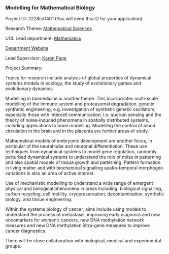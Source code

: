 ### Modelling for Mathematical Biology

Project ID: 2228cd1401
(You will need this ID for your application)

Research Theme: [Mathematical Sciences](../themes/mathematical-sciences.md)

UCL Lead department: [Mathematics](../departments/mathematics.md)

[Department Website](https://www.ucl.ac.uk/maths)

Lead Supervisor: [Karen Page](https://profiles.ucl.ac.uk/2311)

Project Summary:

Topics for research include analysis of global properties of dynamical systems models in ecology, the study of evolutionary games and evolutionary dynamics. 

Modelling in biomedicine is another theme. This incorporates multi-scale modelling of the immune system and proteasomal degradation, genetic synthetic engineering, e.g. investigation of synthetic genetic oscillators, especially those with intercell communication, i.e. quorum sensing and the theory of noise-induced phenomena in spatially distributed systems, including applications to bone modelling. Modelling the control of blood circulation in the brain and in the placenta are further areas of study.  

Mathematical models of embryonic development are another focus, in particular of the neural tube and neuronal differentiation. These use techniques from dynamical systems to model gene regulation, randomly perturbed dynamical systems to understand the role of noise in patterning and also spatial models of tissue growth and patterning. Pattern formation in living matter and with biochemical signalling spatio-temporal morphogen variations is also an area of active interest. 

Use of mechanistic modelling to understand a wide range of emergent physical and biological phenomena in areas including: biological signalling, carbon recycling, cell motility, cryopreservation, decontamination, synthetic biology, and tissue engineering.  

Within the systems biology of cancer, aims include using models to understand the process of metastasis, improving early diagnosis and new oncomarkers for women’s cancers, new DNA methylation network measures and new DNA methylation intra-gene measures to improve cancer diagnostics. 

There will be close collaboration with biological, medical and experimental groups.
